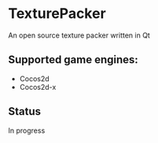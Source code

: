 # TexturePacker
An open source texture packer written in Qt

## Supported game engines:
- Cocos2d
- Cocos2d-x

## Status
In progress
